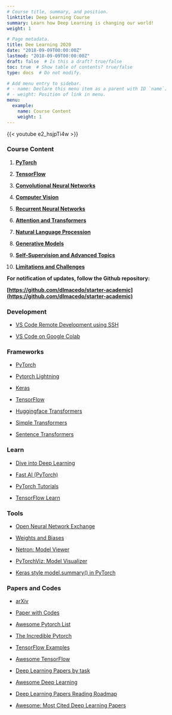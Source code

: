 ```yaml
---
# Course title, summary, and position.
linktitle: Deep Learning Course
summary: Learn how Deep Learning is changing our world!
weight: 1

# Page metadata.
title: Dee Learning 2020
date: "2018-09-09T00:00:00Z"
lastmod: "2018-09-09T00:00:00Z"
draft: false  # Is this a draft? true/false
toc: true  # Show table of contents? true/false
type: docs  # Do not modify.

# Add menu entry to sidebar.
# - name: Declare this menu item as a parent with ID `name`.
# - weight: Position of link in menu.
menu:
  example:
    name: Course Content
    weight: 1
---
```


{{< youtube e2_hsjpTi4w >}}

### Course Content

1. **[PyTorch](pytorch)**

2. **[TensorFlow](tensorflow)**

3. **[Convolutional Neural Networks](convolutional_neural_networks)**

4. **[Computer Vision](computer_vision)**

5. **[Recurrent Neural Networks](recurrent_neural_networks)**

6. **[Attention and Transformers](attention_transformers)**

7. **[Natural Language Procession](natural_language_processing)**

8. **[Generative Models](generative_models)**

9. **[Self-Supervision and Advanced Topics](self_supervision_advanced_topics)**

10. **[Limitations and Challenges](limitations_challenges)**

**For notification of updates, follow the Github repository:**

**[https://github.com/dlmacedo/starter-academic](https://github.com/dlmacedo/starter-academic)**

### Development

* [VS Code Remote Development using SSH](https://code.visualstudio.com/docs/remote/ssh)

* [VS Code on Google Colab](https://amitness.com/vscode-on-colab)

### Frameworks

* [PyTorch](https://pytorch.org)

* [Pytorch Lightning](https://githubtocolab.com/PyTorchLightning/pytorch-lightning)

* [Keras](https://keras.io)

* [TensorFlow](https://www.tensorflow.org)

* [Huggingface Transformers](https://githubtocolab.com/huggingface/transformers)

* [Simple Transformers](https://githubtocolab.com/ThilinaRajapakse/simpletransformers)

* [Sentence Transformers](https://githubtocolab.com/UKPLab/sentence-transformers)

### Learn

* [Dive into Deep Learning](https://d2l.ai)

* [Fast AI (PyTorch)](https://www.fast.ai)

* [PyTorch Tutorials](https://pytorch.org/tutorials)

* [TensorFlow Learn](https://www.tensorflow.org/learn)

### Tools

* [Open Neural Network Exchange](https://onnx.ai)

* [Weights and Biases](https://www.wandb.com)

* [Netron: Model Viewer](https://githubtocolab.com/lutzroeder/netron)

* [PyTorchViz: Model Visualizer](https://githubtocolab.com/szagoruyko/pytorchviz)

* [Keras style model.summary() in PyTorch](https://githubtocolab.com/sksq96/pytorch-summary)

### Papers and Codes

* [arXiv](https://arxiv.org)

* [Paper with Codes](https://paperswithcode.com)

* [Awesome Pytorch List](https://githubtocolab.com/bharathgs/Awesome-pytorch-list)

* [The Incredible Pytorch](https://githubtocolab.com/ritchieng/the-incredible-pytorch)

* [TensorFlow Examples](https://githubtocolab.com/aymericdamien/TensorFlow-Examples)

* [Awesome TensorFlow](https://githubtocolab.com/jtoy/awesome-tensorflow)

* [Deep Learning Papers by task](https://githubtocolab.com/sbrugman/deep-learning-papers)

* [Awesome Deep Learning](https://githubtocolab.com/ChristosChristofidis/awesome-deep-learning)

* [Deep Learning Papers Reading Roadmap](https://githubtocolab.com/floodsung/Deep-Learning-Papers-Reading-Roadmap)

* [Awesome: Most Cited Deep Learning Papers](https://githubtocolab.com/terryum/awesome-deep-learning-papers)
